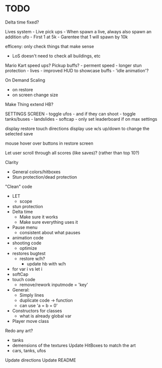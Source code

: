 # TODO

Delta time fixed?

Lives system
    - Live pick ups
    - When spawn a live, always also spawn an addition ufo
    - First 1 at 5k
    - Garentee that 1 will spawn by 10k

efficeny: only check things that make sense
- LoS doesn't need to check all buildings, etc

Mario Kart speed ups?
Pickup buffs?
    - perment speed
    - longer stun protection
    - lives
    - improved HUD to showcase buffs
    - 'idle animation'?

On Demand Scaling
- on restore
- on screen change size

Make Thing extend HB?

SETTINGS SCREEN
    - toggle ufos
        - and if they can shoot
    - toggle tanks/buses
    - landslides
    - softcap
    - only set leaderboard if on max settings

display restore touch directions
display use w/s up/down to change the selected save

mouse hover over buttons in restore screen

Let user scroll through all scores (like saves)? (rather than top 10?)

Clarity
- General colors/hitboxes
- Stun protection/dead protection

"Clean" code
- LET
    - scope
- stun protection
- Delta time
    - Make sure it works
    - Make sure everything uses it
- Pause menu
    - consistent about what pauses
- animation code
- shooting code
    - optimize
- restores bugtest
    - restore w/h?
        - update hb with w/h
- for var i vs let i
- softCap
- touch code
    - remove/rework inputmode = 'key'
- General:
    - Simply lines
    - duplicate code -> function
    - can use 'a = b = 0'
- Constructors for classes
    - what is already global var
- Player move class

Redo any art?
- tanks
- demensions of the textures
Update HitBoxes to match the art
- cars, tanks, ufos

Update directions
Update README